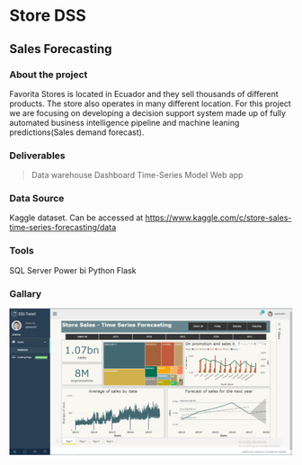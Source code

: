 # Store DSS
## Sales Forecasting


### About the project
Favorita Stores is located in Ecuador and they sell thousands of different products. 
The store also operates in many different location. For this project we are focusing on
developing a decision support system made up of fully automated business intelligence pipeline and
machine leaning predictions(Sales demand forecast).

### Deliverables
>Data warehouse
>Dashboard
>Time-Series Model
>Web app

### Data Source
Kaggle dataset. Can be accessed at https://www.kaggle.com/c/store-sales-time-series-forecasting/data

### Tools
SQL Server
Power bi
Python Flask

### Gallary
![dashboard](dashboard.jpg)
